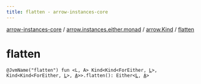 ```yaml
---
title: flatten - arrow-instances-core
---
```


[arrow-instances-core](../../index.html) / [arrow.instances.either.monad](../index.html) / [arrow.Kind](index.html) / [flatten](./flatten.html)

# flatten

`@JvmName("flatten") fun <L, A> Kind<Kind<ForEither, `[`L`](flatten.html#L)`>, Kind<Kind<ForEither, `[`L`](flatten.html#L)`>, `[`A`](flatten.html#A)`>>.flatten(): Either<`[`L`](flatten.html#L)`, `[`A`](flatten.html#A)`>`